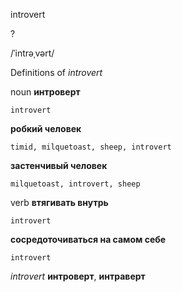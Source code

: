 introvert

?

/ˈintrəˌvərt/

Definitions of _introvert_

noun
**интроверт**

    introvert
**робкий человек**

    timid, milquetoast, sheep, introvert
**застенчивый человек**

    milquetoast, introvert, sheep

verb
**втягивать внутрь**

    introvert
**сосредоточиваться на самом себе**

    introvert

_introvert_
**интроверт**, **интраверт**